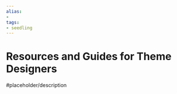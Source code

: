 ```yaml
---
alias:
- 
tags:
- seedling
---
```


# Resources and Guides for Theme Designers

#placeholder/description 


